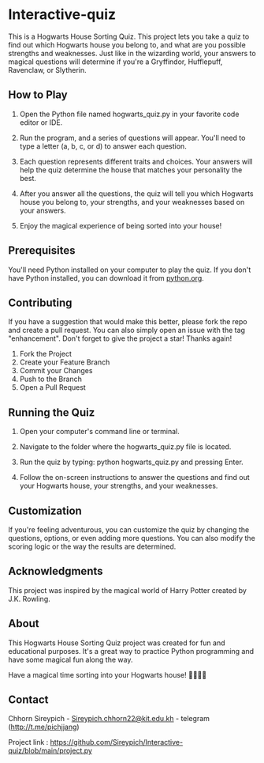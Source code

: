 # Interactive-quiz
This is a Hogwarts House Sorting Quiz.
This project lets you take a quiz to find out which Hogwarts house you belong to, and what are you possible strengths and weaknesses. Just like in the wizarding world, your answers to magical questions will determine if you're a Gryffindor, Hufflepuff, Ravenclaw, or Slytherin.
## How to Play
1. Open the Python file named hogwarts_quiz.py in your favorite code editor or IDE.

2. Run the program, and a series of questions will appear. You'll need to type a letter (a, b, c, or d) to answer each question.

3. Each question represents different traits and choices. Your answers will help the quiz determine the house that matches your personality the best.

4. After you answer all the questions, the quiz will tell you which Hogwarts house you belong to, your strengths, and your weaknesses based on your answers.

5. Enjoy the magical experience of being sorted into your house!
## Prerequisites

You'll need Python installed on your computer to play the quiz. If you don't have Python installed, you can download it from [python.org](https://www.python.org/downloads/).

## Contributing

If you have a suggestion that would make this better, please fork the repo and create a pull request. You can also simply open an issue with the tag "enhancement". Don't forget to give the project a star! Thanks again!

1. Fork the Project
2. Create your Feature Branch 
3. Commit your Changes 
4. Push to the Branch 
5. Open a Pull Request
## Running the Quiz

1. Open your computer's command line or terminal.

2. Navigate to the folder where the hogwarts_quiz.py file is located.

3. Run the quiz by typing: python hogwarts_quiz.py and pressing Enter.

4. Follow the on-screen instructions to answer the questions and find out your Hogwarts house, your strengths, and your weaknesses.

## Customization

If you're feeling adventurous, you can customize the quiz by changing the questions, options, or even adding more questions. You can also modify the scoring logic or the way the results are determined.

## Acknowledgments

This project was inspired by the magical world of Harry Potter created by J.K. Rowling.

## About

This Hogwarts House Sorting Quiz project was created for fun and educational purposes. It's a great way to practice Python programming and have some magical fun along the way.

Have a magical time sorting into your Hogwarts house! 🧙‍♂️🔮✨

## Contact
Chhorn Sireypich - Sireypich.chhorn22@kit.edu.kh - telegram (http://t.me/pichjjang)

Project link : https://github.com/Sireypich/Interactive-quiz/blob/main/project.py